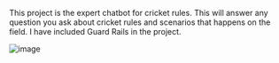 This project is the expert chatbot for cricket rules. This will answer any question you ask about cricket rules and scenarios that happens on the field. I have included Guard Rails in the project.

![image](https://github.com/user-attachments/assets/5fb8216c-2bbb-4105-8d92-cec096a305a5)

